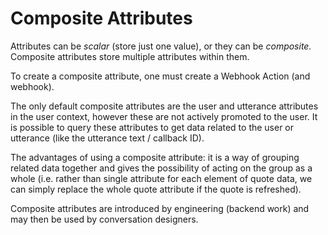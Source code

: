 # Composite Attributes

Attributes can be _scalar_ (store just one value), or they can be _composite._ Composite attributes store multiple attributes within them.&#x20;

To create a composite attribute, one must create a Webhook Action (and webhook).&#x20;

The only default composite attributes are the user and utterance attributes in the user context, however these are not actively promoted to the user. It is possible to query these attributes to get data related to the user or utterance (like the utterance text / callback ID).&#x20;

The advantages of using a composite attribute: it is a way of grouping related data together and gives the possibility of acting on the group as a whole (i.e. rather than single attribute for each element of quote data, we can simply replace the whole quote attribute if the quote is refreshed).&#x20;

Composite attributes are introduced by engineering (backend work) and may then be used by conversation designers. &#x20;
